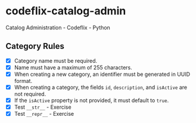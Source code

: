 # codeflix-catalog-admin

Catalog Administration - Codeflix - Python

## Category Rules

* [x] Category name must be required.
* [x] Name must have a maximum of 255 characters.
* [x] When creating a new category, an identifier must be generated in UUID format.
* [x] When creating a category, the fields `id`, `description`, and `isActive` are not required.
* [x] If the `isActive` property is not provided, it must default to `true`.
* [x] Test `__str__` - Exercise
* [x] Test `__repr__` - Exercise
